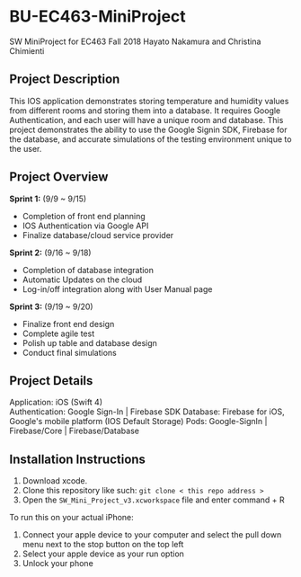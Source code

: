 # BU-EC463-MiniProject



SW MiniProject for EC463 Fall 2018
Hayato Nakamura and Christina Chimienti

## Project Description
This IOS application demonstrates storing temperature and humidity values from different rooms and storing them into a database. It requires Google Authentication, and each user will have a unique room and database. This project demonstrates the ability to use the Google Signin SDK, Firebase for the database, and accurate simulations of the testing environment unique to the user.

## Project Overview

**Sprint 1:** (9/9 ~ 9/15)

* Completion of front end planning
* IOS Authentication via Google API
* Finalize database/cloud service provider

**Sprint 2:** (9/16 ~ 9/18)

* Completion of database integration
* Automatic Updates on the cloud
* Log-in/off integration along with User Manual page

**Sprint 3:** (9/19 ~ 9/20)

* Finalize front end design
* Complete agile test
* Polish up table and database design
* Conduct final simulations


## Project Details

Application: iOS (Swift 4)  
Authentication: Google Sign-In | Firebase SDK
Database: Firebase for iOS, Google's mobile platform (IOS Default Storage)
Pods: Google-SignIn | Firebase/Core | Firebase/Database

## Installation Instructions
1. Download xcode.
2. Clone this repository like such: `git clone < this repo address > `
3. Open the `SW_Mini_Project_v3.xcworkspace` file and enter command + R

To run this on your actual iPhone:
1. Connect your apple device to your computer and select the pull down menu next to the stop button on the top left
2. Select your apple device as your run option
3. Unlock your phone
